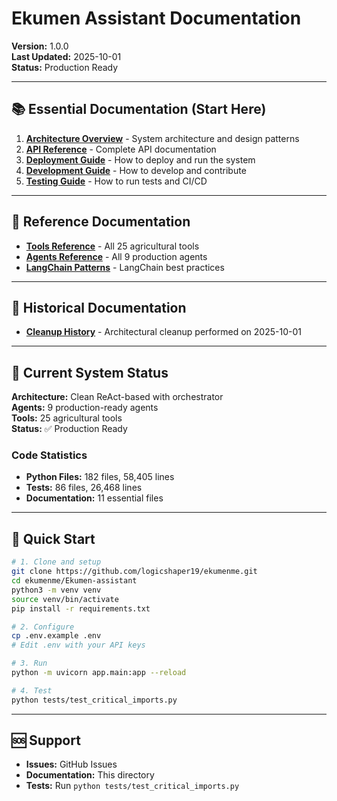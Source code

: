 # Ekumen Assistant Documentation

**Version:** 1.0.0  
**Last Updated:** 2025-10-01  
**Status:** Production Ready

---

## 📚 Essential Documentation (Start Here)

1. **[Architecture Overview](ARCHITECTURE.md)** - System architecture and design patterns
2. **[API Reference](API_REFERENCE.md)** - Complete API documentation
3. **[Deployment Guide](DEPLOYMENT.md)** - How to deploy and run the system
4. **[Development Guide](DEVELOPMENT.md)** - How to develop and contribute
5. **[Testing Guide](TESTING.md)** - How to run tests and CI/CD

---

## 📖 Reference Documentation

- **[Tools Reference](TOOLS_REFERENCE.md)** - All 25 agricultural tools
- **[Agents Reference](AGENTS_REFERENCE.md)** - All 9 production agents
- **[LangChain Patterns](LANGCHAIN_PATTERNS.md)** - LangChain best practices

---

## 📜 Historical Documentation

- **[Cleanup History](CLEANUP_HISTORY.md)** - Architectural cleanup performed on 2025-10-01

---

## 🎯 Current System Status

**Architecture:** Clean ReAct-based with orchestrator  
**Agents:** 9 production-ready agents  
**Tools:** 25 agricultural tools  
**Status:** ✅ Production Ready

### Code Statistics
- **Python Files:** 182 files, 58,405 lines
- **Tests:** 86 files, 26,468 lines
- **Documentation:** 11 essential files

---

## 🚀 Quick Start

```bash
# 1. Clone and setup
git clone https://github.com/logicshaper19/ekumenme.git
cd ekumenme/Ekumen-assistant
python3 -m venv venv
source venv/bin/activate
pip install -r requirements.txt

# 2. Configure
cp .env.example .env
# Edit .env with your API keys

# 3. Run
python -m uvicorn app.main:app --reload

# 4. Test
python tests/test_critical_imports.py
```

---

## 🆘 Support

- **Issues:** GitHub Issues
- **Documentation:** This directory
- **Tests:** Run `python tests/test_critical_imports.py`
